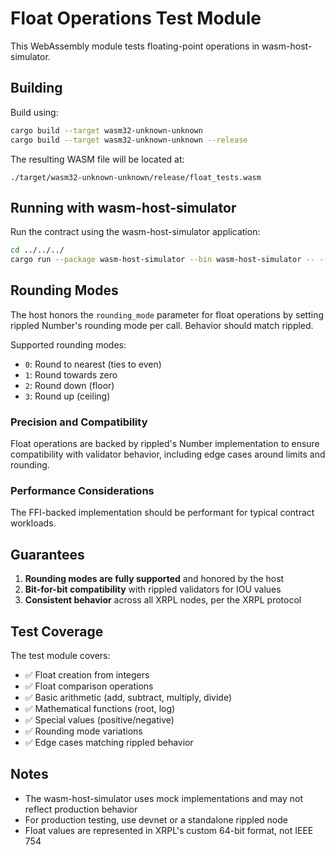 # Float Operations Test Module

This WebAssembly module tests floating-point operations in wasm-host-simulator.

## Building

Build using:

```bash
cargo build --target wasm32-unknown-unknown
cargo build --target wasm32-unknown-unknown --release
```

The resulting WASM file will be located at:

```
./target/wasm32-unknown-unknown/release/float_tests.wasm
```

## Running with wasm-host-simulator

Run the contract using the wasm-host-simulator application:

```bash
cd ../../../
cargo run --package wasm-host-simulator --bin wasm-host-simulator -- --dir projects/e2e-tests/float_tests --project float_tests
```

## Rounding Modes

The host honors the `rounding_mode` parameter for float operations by setting rippled Number's rounding mode per call. Behavior should match rippled.

Supported rounding modes:

- `0`: Round to nearest (ties to even)
- `1`: Round towards zero
- `2`: Round down (floor)
- `3`: Round up (ceiling)

### Precision and Compatibility

Float operations are backed by rippled's Number implementation to ensure compatibility with validator behavior, including edge cases around limits and rounding.

### Performance Considerations

The FFI-backed implementation should be performant for typical contract workloads.

## Guarantees

1. **Rounding modes are fully supported** and honored by the host
2. **Bit-for-bit compatibility** with rippled validators for IOU values
3. **Consistent behavior** across all XRPL nodes, per the XRPL protocol

## Test Coverage

The test module covers:

- ✅ Float creation from integers
- ✅ Float comparison operations
- ✅ Basic arithmetic (add, subtract, multiply, divide)
- ✅ Mathematical functions (root, log)
- ✅ Special values (positive/negative)
- ✅ Rounding mode variations
- ✅ Edge cases matching rippled behavior

## Notes

- The wasm-host-simulator uses mock implementations and may not reflect production behavior
- For production testing, use devnet or a standalone rippled node
- Float values are represented in XRPL's custom 64-bit format, not IEEE 754
